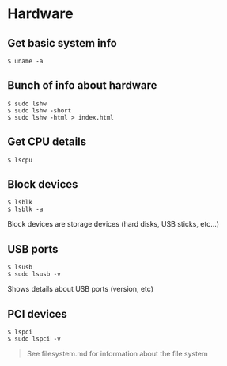 # Hardware

## Get basic system info

    $ uname -a

## Bunch of info about hardware

    $ sudo lshw
    $ sudo lshw -short
    $ sudo lshw -html > index.html

## Get CPU details

    $ lscpu

## Block devices

    $ lsblk
    $ lsblk -a

Block devices are storage devices (hard disks, USB sticks, etc...)

## USB ports

    $ lsusb
    $ sudo lsusb -v


Shows details about USB ports (version, etc)

## PCI devices

    $ lspci
    $ sudo lspci -v


> See filesystem.md for information about the file system
